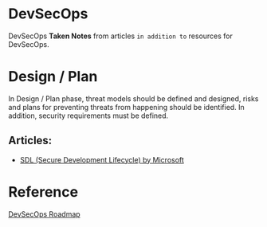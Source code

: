 # DevSecOps
DevSecOps **Taken Notes** from articles `in addition to` resources for DevSecOps.

# Design / Plan
In Design / Plan phase, threat models should be defined and designed, risks and plans for preventing threats from happening should be identified. In addition, security requirements must be defined.

## Articles:
- [SDL (Secure Development Lifecycle) by Microsoft](./Design/README.md#sdl--secure-development-lifecycle--by-microsoft)

# Reference
[DevSecOps Roadmap](https://github.com/hahwul/DevSecOps)
